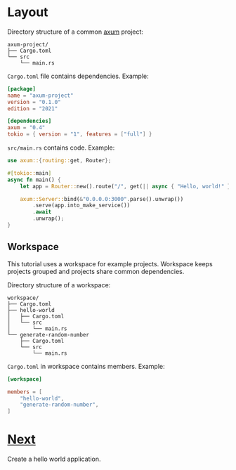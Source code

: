 # Layout

Directory structure of a common [axum] project:

```
axum-project/
├── Cargo.toml
└── src
    └── main.rs
```

`Cargo.toml` file contains dependencies. Example:

```toml
[package]
name = "axum-project"
version = "0.1.0"
edition = "2021"

[dependencies]
axum = "0.4"
tokio = { version = "1", features = ["full"] }
```

`src/main.rs` contains code. Example:

```rust
use axum::{routing::get, Router};

#[tokio::main]
async fn main() {
    let app = Router::new().route("/", get(|| async { "Hello, world!" }));

    axum::Server::bind(&"0.0.0.0:3000".parse().unwrap())
        .serve(app.into_make_service())
        .await
        .unwrap();
}
```

## Workspace

This tutorial uses a workspace for example projects. Workspace keeps projects
grouped and projects share common dependencies.

Directory structure of a workspace:

```
workspace/
├── Cargo.toml
├── hello-world
│   ├── Cargo.toml
│   └── src
│       └── main.rs
└── generate-random-number
    ├── Cargo.toml
    └── src
        └── main.rs
```

`Cargo.toml` in workspace contains members. Example:

```toml
[workspace]

members = [
    "hello-world",
    "generate-random-number",
]
```

# [Next](03-hello-world.md)

Create a hello world application.

[axum]: https://github.com/tokio-rs/axum
